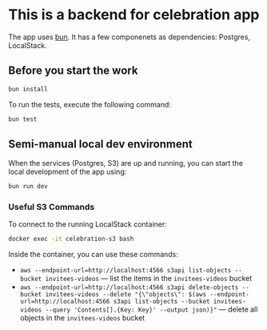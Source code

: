 # This is a backend for celebration app

The app uses [bun](https://bun.sh/). It has a few componenets as dependencies: Postgres, LocalStack.

## Before you start the work

```sh
bun install
```

To run the tests, execute the following command:
```sh
bun test
```

## Semi-manual local dev environment

When the services (Postgres, S3) are up and running, you can start the local development of the app using:
```sh
bun run dev
```

### Useful S3 Commands

To connect to the running LocalStack container:
```sh
docker exec -it celebration-s3 bash
```

Inside the container, you can use these commands:
- `aws --endpoint-url=http://localhost:4566 s3api list-objects --bucket invitees-videos` — list the items in the `invitees-videos` bucket
- `aws --endpoint-url=http://localhost:4566 s3api delete-objects --bucket invitees-videos --delete "{\"objects\": $(aws --endpoint-url=http://localhost:4566 s3api list-objects --bucket invitees-videos --query 'Contents[].{Key: Key}' --output json)}"` — delete all objects in the `invitees-videos` bucket
